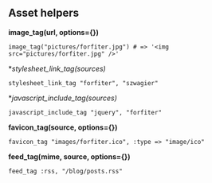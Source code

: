 ## Asset helpers

**image_tag(url, options={})**

    image_tag("pictures/forfiter.jpg") # => '<img src="pictures/forfiter.jpg" />'
    
**stylesheet_link_tag(*sources)**

    stylesheet_link_tag "forfiter", "szwagier"
    
**javascript_include_tag(*sources)**

    javascript_include_tag "jquery", "forfiter"
    
**favicon_tag(source, options={})**

    favicon_tag "images/forfiter.ico", :type => "image/ico"
    
**feed_tag(mime, source, options={})**

    feed_tag :rss, "/blog/posts.rss"

